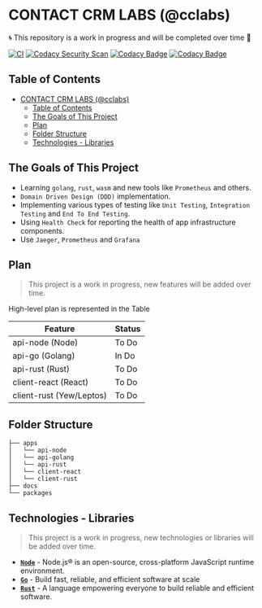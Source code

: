 # CONTACT CRM LABS (@cclabs)

🌀 This repository is a work in progress and will be completed over time 🚀

[![CI](https://github.com/jrobic/contact-crm-labs/actions/workflows/ci.yml/badge.svg?branch=develop)](https://github.com/jrobic/contact-crm-labs/actions/workflows/ci.yml)
[![Codacy Security Scan](https://github.com/jrobic/contact-crm-labs/actions/workflows/codacy.yml/badge.svg?branch=develop)](https://github.com/jrobic/contact-crm-labs/actions/workflows/codacy.yml)
[![Codacy Badge](https://app.codacy.com/project/badge/Grade/e18b3e6fe3f54099840f9522eca5b679)](https://www.codacy.com/gh/jrobic/contact-crm-labs/dashboard?utm_source=github.com&amp;utm_medium=referral&amp;utm_content=jrobic/contact-crm-labs&amp;utm_campaign=Badge_Grade)
[![Codacy Badge](https://app.codacy.com/project/badge/Coverage/e18b3e6fe3f54099840f9522eca5b679)](https://www.codacy.com/gh/jrobic/contact-crm-labs/dashboard?utm_source=github.com&utm_medium=referral&utm_content=jrobic/contact-crm-labs&utm_campaign=Badge_Coverage)

## Table of Contents

- [CONTACT CRM LABS (@cclabs)](#contact-crm-labs-cclabs)
  - [Table of Contents](#table-of-contents)
  - [The Goals of This Project](#the-goals-of-this-project)
  - [Plan](#plan)
  - [Folder Structure](#folder-structure)
  - [Technologies - Libraries](#technologies---libraries)

## The Goals of This Project

- Learning `golang`, `rust`, `wasm` and new tools like `Prometheus` and others.
- `Domain Driven Design (DDD)` implementation.
- Implementing various types of testing like `Unit Testing`, `Integration Testing` and `End To End Testing`.
- Using `Health Check` for reporting the health of app infrastructure components.
- Use `Jaeger`, `Prometheus` and `Grafana`

## Plan

> This project is a work in progress, new features will be added over time.

High-level plan is represented in the Table

| Feature                  | Status |
| ------------------------ | ------ |
| api-node (Node)          | To Do  |
| api-go (Golang)          | In Do  |
| api-rust (Rust)          | To Do  |
| client-react (React)     | To Do  |
| client-rust (Yew/Leptos) | To Do  |

## Folder Structure

```tree
├── apps
│   └── api-node
│   └── api-golang
│   └── api-rust
│   └── client-react
│   └── client-rust
├── docs
└── packages
```

## Technologies - Libraries

> This project is a work in progress, new technologies or libraries will be added over time.

- **[`Node`](https://nodejs.org/en/)** - Node.js® is an open-source, cross-platform JavaScript runtime environment.
- **[`Go`](https://go.dev/)** - Build fast, reliable, and efficient software at scale
- **[`Rust`](https://www.rust-lang.org/)** - A language empowering everyone to build reliable and efficient software.
<!-- - **[``]()** -  -->
